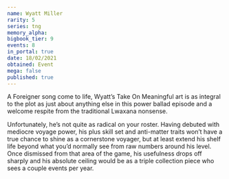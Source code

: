 ```yaml
---
name: Wyatt Miller
rarity: 5
series: tng
memory_alpha:
bigbook_tier: 9
events: 8
in_portal: true
date: 18/02/2021
obtained: Event
mega: false
published: true
---
```


A Foreigner song come to life, Wyatt’s Take On Meaningful art is as integral to the plot as just about anything else in this power ballad episode and a welcome respite from the traditional Lwaxana nonsense.

Unfortunately, he’s not quite as radical on your roster. Having debuted with mediocre voyage power, his plus skill set and anti-matter traits won’t have a true chance to shine as a cornerstone voyager, but at least extend his shelf life beyond what you’d normally see from raw numbers around his level. Once dismissed from that area of the game, his usefulness drops off sharply and his absolute ceiling would be as a triple collection piece who sees a couple events per year.
